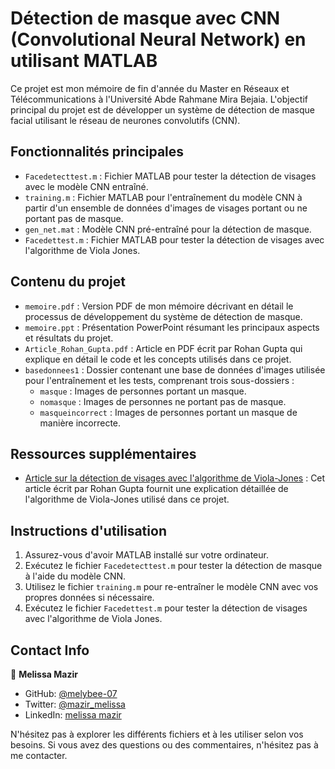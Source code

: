 # Détection de masque avec CNN (Convolutional Neural Network) en utilisant MATLAB

Ce projet est mon mémoire de fin d'année du Master en Réseaux et Télécommunications à l'Université Abde Rahmane Mira Bejaia. L'objectif principal du projet est de développer un système de détection de masque facial utilisant le réseau de neurones convolutifs (CNN).

## Fonctionnalités principales

- `Facedetecttest.m` : Fichier MATLAB pour tester la détection de visages avec le modèle CNN entraîné.
- `training.m` : Fichier MATLAB pour l'entraînement du modèle CNN à partir d'un ensemble de données d'images de visages portant ou ne portant pas de masque.
- `gen_net.mat` : Modèle CNN pré-entraîné pour la détection de masque.
- `Facedettest.m` : Fichier MATLAB pour tester la détection de visages avec l'algorithme de Viola Jones.

## Contenu du projet

- `memoire.pdf` : Version PDF de mon mémoire décrivant en détail le processus de développement du système de détection de masque.
- `memoire.ppt` : Présentation PowerPoint résumant les principaux aspects et résultats du projet.
- `Article_Rohan_Gupta.pdf` : Article en PDF écrit par Rohan Gupta qui explique en détail le code et les concepts utilisés dans ce projet.
- `basedonnees1` : Dossier contenant une base de données d'images utilisée pour l'entraînement et les tests, comprenant trois sous-dossiers :
  - `masque` : Images de personnes portant un masque.
  - `nomasque` : Images de personnes ne portant pas de masque.
  - `masqueincorrect` : Images de personnes portant un masque de manière incorrecte.

## Ressources supplémentaires

- [Article sur la détection de visages avec l'algorithme de Viola-Jones](https://towardsdatascience.com/the-intuition-behind-facial-detection-the-viola-jones-algorithm-29d9106b6999) : Cet article écrit par Rohan Gupta fournit une explication détaillée de l'algorithme de Viola-Jones utilisé dans ce projet.

## Instructions d'utilisation

1. Assurez-vous d'avoir MATLAB installé sur votre ordinateur.
2. Exécutez le fichier `Facedetecttest.m` pour tester la détection de masque à l'aide du modèle CNN.
3. Utilisez le fichier `training.m` pour re-entraîner le modèle CNN avec vos propres données si nécessaire.
4. Exécutez le fichier `Facedettest.m` pour tester la détection de visages avec l'algorithme de Viola Jones.

## Contact Info

👤 **Melissa Mazir**

- GitHub: [@melybee-07](https://github.com/melybee-07)
- Twitter: [@mazir_melissa](https://twitter.com/mazir_melissa)
- LinkedIn: [melissa mazir](https://www.linkedin.com/in/melissa-mazir-172574223/) 

N'hésitez pas à explorer les différents fichiers et à les utiliser selon vos besoins. Si vous avez des questions ou des commentaires, n'hésitez pas à me contacter.
